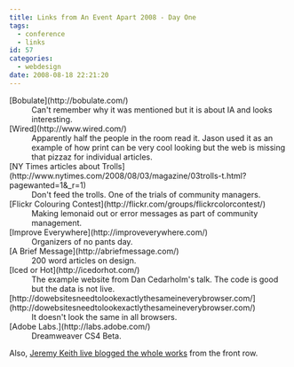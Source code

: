 ```yaml
---
title: Links from An Event Apart 2008 - Day One
tags:
  - conference
  - links
id: 57
categories:
  - webdesign
date: 2008-08-18 22:21:20
---
```


<dl>
  <dt>[Bobulate](http://bobulate.com/)</dt>
    <dd>Can't remember why it was mentioned but it is about IA and looks interesting.</dd>
  <dt>[Wired](http://www.wired.com/)</dt>
    <dd>Apparently half the people in the room read it.  Jason used it as an example of how print can be very cool looking but the web is missing that pizzaz for individual articles.</dd>
  <dt>[NY Times articles about Trolls](http://www.nytimes.com/2008/08/03/magazine/03trolls-t.html?pagewanted=1&_r=1)</dt>
    <dd>Don't feed the trolls.  One of the trials of community managers.</dd>
  <dt>[Flickr Colouring Contest](http://flickr.com/groups/flickrcolorcontest/)</dt>
    <dd>Making lemonaid out or error messages as part of community management.</dd>
  <dt>[Improve Everywhere](http://improveverywhere.com/)</dt>
    <dd>Organizers of no pants day.</dd>
  <dt>[A Brief Message](http://abriefmessage.com/)</dt>
    <dd>200 word articles on design.</dd>
  <dt>[Iced or Hot](http://icedorhot.com/)</dt>
    <dd>The example website from Dan Cedarholm's talk.  The code is good but the data is not live.</dd>
  <dt>[http://dowebsitesneedtolookexactlythesameineverybrowser.com/](http://dowebsitesneedtolookexactlythesameineverybrowser.com/)</dt>
    <dd>It doesn't look the same in all browsers.</dd>
  <dt>[Adobe Labs.](http://labs.adobe.com/)</dt>
    <dd>Dreamweaver CS4 Beta.</dd>
</dl>

Also, [Jeremy Keith live blogged the whole works](http://adactio.com/journal/1504/) from the front row.
